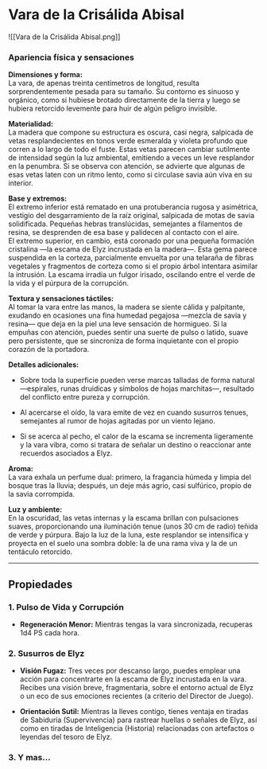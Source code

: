 # **Vara de la Crisálida Abisal**

![[Vara de la Crisálida Abisal.png]]
### Apariencia física y sensaciones

**Dimensiones y forma:**  
La vara, de apenas treinta centímetros de longitud, resulta sorprendentemente pesada para su tamaño. Su contorno es sinuoso y orgánico, como si hubiese brotado directamente de la tierra y luego se hubiera retorcido levemente para huir de algún peligro invisible.

**Materialidad:**  
La madera que compone su estructura es oscura, casi negra, salpicada de vetas resplandecientes en tonos verde esmeralda y violeta profundo que corren a lo largo de todo el fuste. Estas vetas parecen cambiar sutilmente de intensidad según la luz ambiental, emitiendo a veces un leve resplandor en la penumbra. Si se observa con atención, se advierte que algunas de esas vetas laten con un ritmo lento, como si circulase savia aún viva en su interior.

**Base y extremos:**  
El extremo inferior está rematado en una protuberancia rugosa y asimétrica, vestigio del desgarramiento de la raíz original, salpicada de motas de savia solidificada. Pequeñas hebras translúcidas, semejantes a filamentos de resina, se desprenden de esa base y palidecen al contacto con el aire.  
El extremo superior, en cambio, está coronado por una pequeña formación cristalina —la escama de Elyz incrustada en la madera—. Esta gema parece suspendida en la corteza, parcialmente envuelta por una telaraña de fibras vegetales y fragmentos de corteza como si el propio árbol intentara asimilar la intrusión. La escama irradia un fulgor irisado, oscilando entre el verde de la vida y el púrpura de la corrupción.

**Textura y sensaciones táctiles:**  
Al tomar la vara entre las manos, la madera se siente cálida y palpitante, exudando en ocasiones una fina humedad pegajosa —mezcla de savia y resina— que deja en la piel una leve sensación de hormigueo. Si la empuñas con atención, puedes sentir una suerte de pulso o latido, suave pero persistente, que se sincroniza de forma inquietante con el propio corazón de la portadora.

**Detalles adicionales:**

- Sobre toda la superficie pueden verse marcas talladas de forma natural —espirales, runas druidicas y símbolos de hojas marchitas—, resultado del conflicto entre pureza y corrupción.
    
- Al acercarse el oído, la vara emite de vez en cuando susurros tenues, semejantes al rumor de hojas agitadas por un viento lejano.
    
- Si se acerca al pecho, el calor de la escama se incrementa ligeramente y la vara vibra, como si tratara de señalar un destino o reaccionar ante recuerdos asociados a Elyz.
    

**Aroma:**  
La vara exhala un perfume dual: primero, la fragancia húmeda y limpia del bosque tras la lluvia; después, un deje más agrio, casi sulfúrico, propio de la savia corrompida.

**Luz y ambiente:**  
En la oscuridad, las vetas internas y la escama brillan con pulsaciones suaves, proporcionando una iluminación tenue (unos 30 cm de radio) teñida de verde y púrpura. Bajo la luz de la luna, este resplandor se intensifica y proyecta en el suelo una sombra doble: la de una rama viva y la de un tentáculo retorcido.

---
## Propiedades 
### **1. Pulso de Vida y Corrupción**

- **Regeneración Menor:** Mientras tengas la vara sincronizada, recuperas 1d4 PS cada hora.

### **2. Susurros de Elyz**

- **Visión Fugaz:** Tres veces por descanso largo, puedes emplear una acción para concentrarte en la escama de Elyz incrustada en la vara. Recibes una visión breve, fragmentaria, sobre el entorno actual de Elyz o un eco de sus emociones recientes (a criterio del Director de Juego).
    
- **Orientación Sutil:** Mientras la lleves contigo, tienes ventaja en tiradas de Sabiduría (Supervivencia) para rastrear huellas o señales de Elyz, así como en tiradas de Inteligencia (Historia) relacionadas con artefactos o leyendas del tesoro de Elyz.

### **3. Y mas...**
